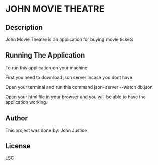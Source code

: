 # JOHN MOVIE THEATRE
## Description
John Movie Theatre is an application for buying movie tickets

## Running The Application
To run this application on your machine:

First you need to download json server incase you dont have.

Open your terminal and run this command     json-server --watch db.json

Open your html file in your browser and you will be able to have the application working.

## Author
This project was done by: John Justice

## License 
LSC
